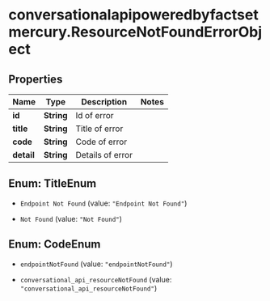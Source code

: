 # conversationalapipoweredbyfactsetmercury.ResourceNotFoundErrorObject

## Properties

Name | Type | Description | Notes
------------ | ------------- | ------------- | -------------
**id** | **String** | Id of error | 
**title** | **String** | Title of error | 
**code** | **String** | Code of error | 
**detail** | **String** | Details of error | 



## Enum: TitleEnum


* `Endpoint Not Found` (value: `"Endpoint Not Found"`)

* `Not Found` (value: `"Not Found"`)





## Enum: CodeEnum


* `endpointNotFound` (value: `"endpointNotFound"`)

* `conversational_api_resourceNotFound` (value: `"conversational_api_resourceNotFound"`)




